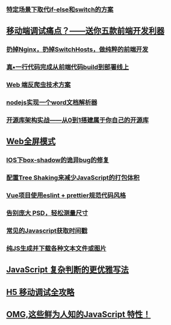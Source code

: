 ### [特定场景下取代if-else和switch的方案](https://juejin.im/post/5b4b73e7f265da0f96287f0a)
## [移动端调试痛点？——送你五款前端开发利器](https://juejin.im/post/5b72e1f66fb9a009d018fb94)
### [扔掉Nginx，扔掉SwitchHosts，做纯粹的前端开发](https://coderge.com/articles/201808/pure-frontend-developer.html)
### [真▪一行代码完成从前端代码build到部署线上](https://juejin.im/post/5b6ab179f265da0f900e3f2b)
### [Web 端反爬虫技术方案](https://juejin.im/post/5b6d579cf265da0f6e51a7e0)
### [nodejs实现一个word文档解析器](https://juejin.im/post/5b713f0de51d456679159c6f)
### [开源库架构实战——从0到1搭建属于你自己的开源库](https://juejin.im/post/5b729909e51d45662434aef0#heading-7)
## [Web全屏模式](https://juejin.im/post/5b73d5d651882560ff5c15a4)
### [IOS下box-shadow的诡异bug的修复](https://juejin.im/post/5b739d97f265da28065fb1bc)
### [配置Tree Shaking来减少JavaScript的打包体积](https://juejin.im/post/5b7381c0f265da27dd66c6fd)
### [Vue项目使用eslint + prettier规范代码风格](https://juejin.im/post/5b79a52651882543025ac6d7)
### [告别庞大 PSD，轻松测量尺寸](https://imcuttle.github.io/make-psd-measurable)
### [常见的Javascript获取时间戳](https://juejin.im/post/5bc80178f265da0af334a674)
### [纯JS生成并下载各种文本文件或图片](https://juejin.im/post/5bd1b0aa6fb9a05d2c43f004)
## [JavaScript 复杂判断的更优雅写法](https://juejin.im/post/5bdfef86e51d453bf8051bf8)
## [H5 移动调试全攻略](http://jartto.wang/2018/11/01/mobile-debug/)
## [OMG,这些鲜为人知的JavaScript 特性！](https://segmentfault.com/a/1190000017303869#articleHeader3)
